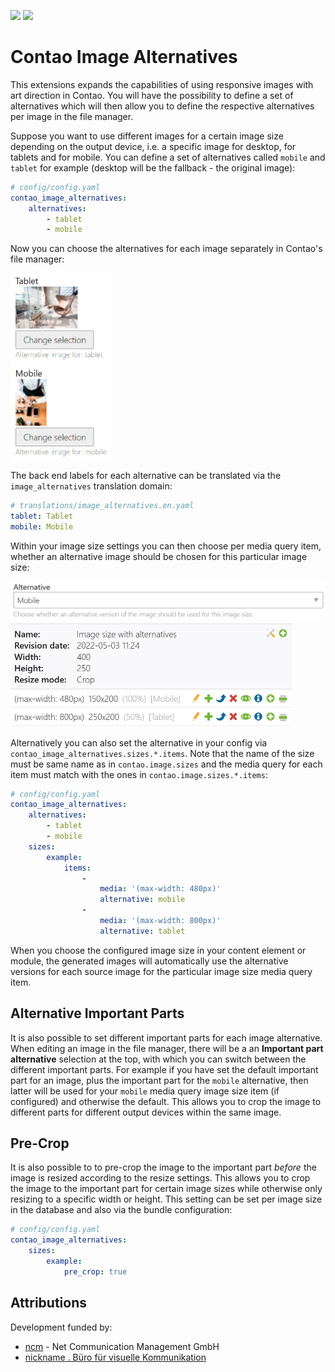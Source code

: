 [![](https://img.shields.io/packagist/v/inspiredminds/contao-image-alternatives.svg)](https://packagist.org/packages/inspiredminds/contao-image-alternatives)
[![](https://img.shields.io/packagist/dt/inspiredminds/contao-image-alternatives.svg)](https://packagist.org/packages/inspiredminds/contao-image-alternatives)

Contao Image Alternatives
=========================

This extensions expands the capabilities of using responsive images with art direction in Contao. You will have the possibility to define a set of alternatives which will then allow you to define the respective alternatives per image in the file manager.

Suppose you want to use different images for a certain image size depending on the output device, i.e. a specific image for desktop, for tablets and for mobile. You can define a set of alternatives called `mobile` and `tablet` for example (desktop will be the fallback - the original image):

```yaml
# config/config.yaml
contao_image_alternatives:
    alternatives:
        - tablet
        - mobile
```

Now you can choose the alternatives for each image separately in Contao's file manager:

<img src="https://raw.githubusercontent.com/inspiredminds/contao-image-alternatives/main/filemanager.png" width="161" alt="">

The back end labels for each alternative can be translated via the `image_alternatives` translation domain:

```yaml
# translations/image_alternatives.en.yaml
tablet: Tablet
mobile: Mobile
```

Within your image size settings you can then choose per media query item, whether an alternative image should be chosen for this particular image size:

<img src="https://raw.githubusercontent.com/inspiredminds/contao-image-alternatives/main/imagesizeitem.png" width="571" alt="">

<img src="https://raw.githubusercontent.com/inspiredminds/contao-image-alternatives/main/imagesize.png" width="450" alt="">

Alternatively you can also set the alternative in your config via `contao_image_alternatives.sizes.*.items`. Note that the name of the size must be same name as in `contao.image.sizes` and the media query for each item must match with the ones in `contao.image.sizes.*.items`:

```yaml
# config/config.yaml
contao_image_alternatives:
    alternatives:
        - tablet
        - mobile
    sizes:
        example:
            items:
                -
                    media: '(max-width: 480px)'
                    alternative: mobile
                -
                    media: '(max-width: 800px)'
                    alternative: tablet
```

When you choose the configured image size in your content element or module, the generated images will automatically use the alternative versions for each source image for the particular image size media query item.


## Alternative Important Parts

It is also possible to set different important parts for each image alternative. When editing an image in the file manager, there will be a an **Important part alternative** selection at the top, with which you can switch between the different important parts. For example if you have set the default important part for an image, plus the important part for the `mobile` alternative, then latter will be used for your `mobile` media query image size item (if configured) and otherwise the default. This allows you to crop the image to different parts for different output devices within the same image.


## Pre-Crop

It is also possible to to pre-crop the image to the important part _before_ the image is resized according to the resize settings. This allows you to crop the image to the important part for certain image sizes while otherwise only resizing to a specific width or height. This setting can be set per image size in the database and also via the bundle configuration:

```yaml
# config/config.yaml
contao_image_alternatives:
    sizes:
        example:
            pre_crop: true
```


## Attributions

Development funded by:

* [ncm](https://www.ncm.at/) - Net Communication Management GmbH
* [nickname . Büro für visuelle Kommunikation](https://www.hofff.com/)
